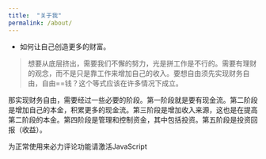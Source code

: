 ```yaml
---
title:  "关于我"
permalink: /about/
---
```


* 如何让自己创造更多的财富。

> 想要从底层挤出，需要我们不懈的努力，光是拼工作是不行的。需要有理财的观念，而不是只是靠工作来增加自己的收入。要想自由须先实现财务自由，自由==钱？这个等式应该在许多情况下成立。

那实现财务自由，需要经过一些必要的阶段。第一阶段就是要有现金流。第二阶段是增加自己的本金，积累更多的现金流。第三阶段是增加收入来源，这也是在提高第二阶段的本金。第四阶段是管理和控制资金，其中包括投资。第五阶段是投资回报（收益）。

<!-- 来必力City版安装代码 -->
<div id="lv-container" data-id="city" data-uid="MTAyMC80MjgxMS8xOTM1OA==">
<script type="text/javascript">
   (function(d, s) {
       var j, e = d.getElementsByTagName(s)[0];

       if (typeof LivereTower === 'function') { return; }

       j = d.createElement(s);
       j.src = 'https://cdn-city.livere.com/js/embed.dist.js';
       j.async = true;

       e.parentNode.insertBefore(j, e);
   })(document, 'script');
</script>
<noscript>为正常使用来必力评论功能请激活JavaScript</noscript>
</div>
<!-- City版安装代码已完成 -->